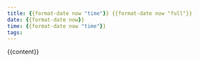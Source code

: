 ```yaml
---
title: {{format-date now "time"}} {{format-date now "full"}}
date: {{format-date now}}
time: {{format-date now "time"}}
tags:
---
```

{{content}}
